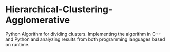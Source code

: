 # Hierarchical-Clustering-Agglomerative
Python
Algorithm for dividing clusters.
Implementing the algorithm in C++ and Python and analyzing results from both programming languages based on runtime.

